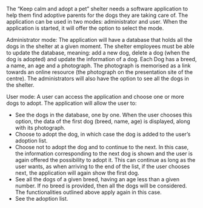 The “Keep calm and adopt a pet” shelter needs a software application to help them find adoptive parents for the dogs they are taking care of. The application can be used in two modes: administrator and user. When the application is started, it will offer the option to select the mode.

Administrator mode: 
  The application will have a database that holds all the dogs in the shelter at a given moment. The shelter employees must be able to update the database, meaning: add a new dog, delete a dog (when the dog is adopted) and update the information of a dog. Each Dog has a breed, a name, an age and a photograph. The photograph is memorised as a link towards an online resource (the photograph on the presentation site of the centre). The administrators will also have the option to see all the dogs in the shelter.
  
User mode: A user can access the application and choose one or more dogs to adopt. The application will allow the user to:
  - See the dogs in the database, one by one. When the user chooses this option, the data of the first dog (breed, name, age) is displayed, along with its photograph.
  - Choose to adopt the dog, in which case the dog is added to the user’s adoption list.
  - Choose not to adopt the dog and to continue to the next. In this case, the information corresponding to the next dog is shown and the user is again offered the possibility to adopt it. This can continue as long as the user wants, as when arriving to the end of the list, if the user chooses next, the application will again show the first dog.
  - See all the dogs of a given breed, having an age less than a given number. If no breed is provided, then all the dogs will be considered. The functionalities outlined above   apply again in this case.
  - See the adoption list.
